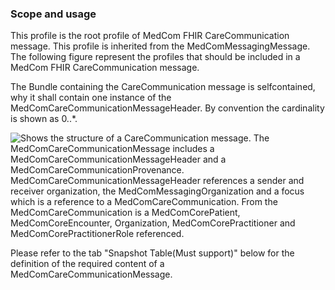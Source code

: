 ### Scope and usage 

This profile is the root profile of MedCom FHIR CareCommunication message. This profile is inherited from the MedComMessagingMessage.
The following figure represent the profiles that should be included in a MedCom FHIR CareCommunication message.

The Bundle containing the CareCommunication message is selfcontained, why it shall contain one instance of the MedComCareCommunicationMessageHeader. By convention the cardinality is shown as 0..*.

<img alt="Shows the structure of a CareCommunication message. The MedComCareCommunicationMessage includes a MedComCareCommunicationMessageHeader and a MedComCareCommunicationProvenance. MedComCareCommunicationMessageHeader references a sender and receiver organization, the MedComMessagingOrganization and a focus which is a reference to a MedComCareCommunication. From the MedComCareCommunication is a MedComCorePatient, MedComCoreEncounter, Organization, MedComCorePractitioner and MedComCorePractitionerRole referenced." src="./carecommunication/CareCommunication.svg" style="float:none; display:block; margin-left:auto; margin-right:auto;" />

Please refer to the tab "Snapshot Table(Must support)" below for the definition of the required content of a MedComCareCommunicationMessage.  


